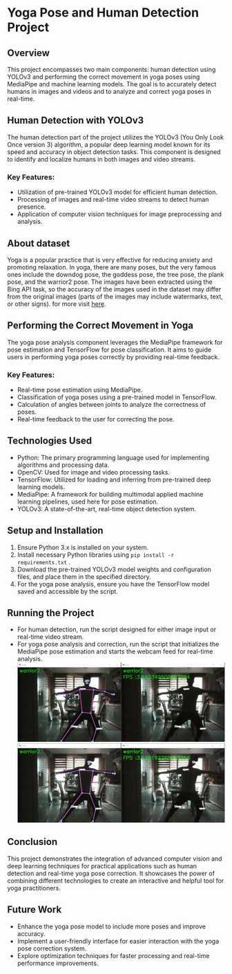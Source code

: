 # Yoga Pose and Human Detection Project

## Overview
This project encompasses two main components: human detection using YOLOv3 and performing the correct movement in yoga poses using MediaPipe and machine learning models. The goal is to accurately detect humans in images and videos and to analyze and correct yoga poses in real-time.

## Human Detection with YOLOv3
The human detection part of the project utilizes the YOLOv3 (You Only Look Once version 3) algorithm, a popular deep learning model known for its speed and accuracy in object detection tasks. This component is designed to identify and localize humans in both images and video streams.

### Key Features:
- Utilization of pre-trained YOLOv3 model for efficient human detection.
- Processing of images and real-time video streams to detect human presence.
- Application of computer vision techniques for image preprocessing and analysis.
## About dataset
Yoga is a popular practice that is very effective for reducing anxiety and promoting relaxation. In yoga, there are many poses, but the very famous ones include the downdog pose, the goddess pose, the tree pose, the plank pose, and the warrior2 pose. The images have been extracted using the Bing API task, so the accuracy of the images used in the dataset may differ from the original images (parts of the images may include watermarks, text, or other signs).
for more visit [here](https://www.kaggle.com/datasets/niharika41298/yoga-poses-dataset).

## Performing the Correct Movement in Yoga
The yoga pose analysis component leverages the MediaPipe framework for pose estimation and TensorFlow for pose classification. It aims to guide users in performing yoga poses correctly by providing real-time feedback.

### Key Features:
- Real-time pose estimation using MediaPipe.
- Classification of yoga poses using a pre-trained model in TensorFlow.
- Calculation of angles between joints to analyze the correctness of poses.
- Real-time feedback to the user for correcting the pose.

## Technologies Used
- Python: The primary programming language used for implementing algorithms and processing data.
- OpenCV: Used for image and video processing tasks.
- TensorFlow: Utilized for loading and inferring from pre-trained deep learning models.
- MediaPipe: A framework for building multimodal applied machine learning pipelines, used here for pose estimation.
- YOLOv3: A state-of-the-art, real-time object detection system.

## Setup and Installation
1. Ensure Python 3.x is installed on your system.
2. Install necessary Python libraries using `pip install -r requirements.txt` .
3. Download the pre-trained YOLOv3 model weights and configuration files, and place them in the specified directory.
4. For the yoga pose analysis, ensure you have the TensorFlow model saved and accessible by the script.

## Running the Project
- For human detection, run the script designed for either image input or real-time video stream.
- For yoga pose analysis and correction, run the script that initializes the MediaPipe pose estimation and starts the webcam feed for real-time analysis.
![alt text](https://github.com/AmirSamanMirjalili/Yoga_Pose_Detection/blob/master/result1.PNG)
![alt text](https://github.com/AmirSamanMirjalili/Yoga_Pose_Detection/blob/master/result2.PNG)
## Conclusion
This project demonstrates the integration of advanced computer vision and deep learning techniques for practical applications such as human detection and real-time yoga pose correction. It showcases the power of combining different technologies to create an interactive and helpful tool for yoga practitioners.

## Future Work
- Enhance the yoga pose model to include more poses and improve accuracy.
- Implement a user-friendly interface for easier interaction with the yoga pose correction system.
- Explore optimization techniques for faster processing and real-time performance improvements.
